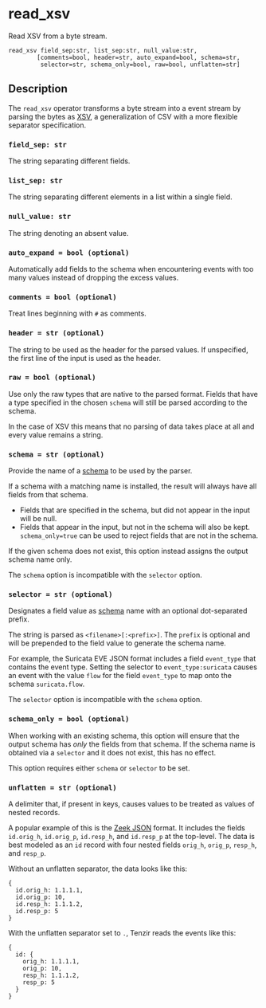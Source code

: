 # read_xsv

Read XSV from a byte stream.

```tql
read_xsv field_sep:str, list_sep:str, null_value:str,
        [comments=bool, header=str, auto_expand=bool, schema=str,
         selector=str, schema_only=bool, raw=bool, unflatten=str]
```

## Description

The `read_xsv` operator transforms a byte stream into a event stream by parsing
the bytes as [XSV](https://en.wikipedia.org/wiki/Delimiter-separated_values), a
generalization of CSV with a more flexible separator specification.

### `field_sep: str`

The string separating different fields.

### `list_sep: str`

The string separating different elements in a list within a single field.

### `null_value: str`

The string denoting an absent value.

### `auto_expand = bool (optional)`

Automatically add fields to the schema when encountering events with too many
values instead of dropping the excess values.

### `comments = bool (optional)`

Treat lines beginning with `#` as comments.

### `header = str (optional)`

The string to be used as the header for the parsed values. If unspecified, the
first line of the input is used as the header.

### `raw = bool (optional)`

Use only the raw types that are native to the parsed format. Fields that have a type
specified in the chosen `schema` will still be parsed according to the schema.

In the case of XSV this means that no parsing of data takes place at all
and every value remains a string.

### `schema = str (optional)`

Provide the name of a [schema](../../data-model/schemas.md) to be used by the
parser.

If a schema with a matching name is installed, the result will always have
all fields from that schema.
* Fields that are specified in the schema, but did not appear in the input will be null.
* Fields that appear in the input, but not in the schema will also be kept. `schema_only=true`
can be used to reject fields that are not in the schema.

If the given schema does not exist, this option instead assigns the output schema name only.

The `schema` option is incompatible with the `selector` option.

### `selector = str (optional)`

Designates a field value as [schema](../../data-model/schemas.md) name with an
optional dot-separated prefix.

The string is parsed as `<filename>[:<prefix>]`. The `prefix` is optional and
will be prepended to the field value to generate the schema name.

For example, the Suricata EVE JSON format includes a field
`event_type` that contains the event type. Setting the selector to
`event_type:suricata` causes an event with the value `flow` for the field
`event_type` to map onto the schema `suricata.flow`.

The `selector` option is incompatible with the `schema` option.

### `schema_only = bool (optional)`

When working with an existing schema, this option will ensure that the output
schema has *only* the fields from that schema. If the schema name is obtained via a `selector`
and it does not exist, this has no effect.

This option requires either `schema` or `selector` to be set.

### `unflatten = str (optional)`

A delimiter that, if present in keys, causes values to be treated as values of
nested records.

A popular example of this is the [Zeek JSON](read_zeek_json.md) format. It
includes the fields `id.orig_h`, `id.orig_p`, `id.resp_h`, and `id.resp_p` at
the top-level. The data is best modeled as an `id` record with four nested
fields `orig_h`, `orig_p`, `resp_h`, and `resp_p`.

Without an unflatten separator, the data looks like this:

```tql title="Without unflattening"
{
  id.orig_h: 1.1.1.1,
  id.orig_p: 10,
  id.resp_h: 1.1.1.2,
  id.resp_p: 5
}
```

With the unflatten separator set to `.`, Tenzir reads the events like this:

```tql title="With 'unflatten'"
{
  id: {
    orig_h: 1.1.1.1,
    orig_p: 10,
    resp_h: 1.1.1.2,
    resp_p: 5
  }
}
```
